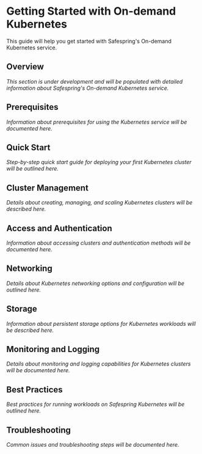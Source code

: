 # Getting Started with On-demand Kubernetes

This guide will help you get started with Safespring's On-demand Kubernetes service.

## Overview

*This section is under development and will be populated with detailed information about Safespring's On-demand Kubernetes service.*

## Prerequisites

*Information about prerequisites for using the Kubernetes service will be documented here.*

## Quick Start

*Step-by-step quick start guide for deploying your first Kubernetes cluster will be outlined here.*

## Cluster Management

*Details about creating, managing, and scaling Kubernetes clusters will be described here.*

## Access and Authentication

*Information about accessing clusters and authentication methods will be documented here.*

## Networking

*Details about Kubernetes networking options and configuration will be outlined here.*

## Storage

*Information about persistent storage options for Kubernetes workloads will be described here.*

## Monitoring and Logging

*Details about monitoring and logging capabilities for Kubernetes clusters will be documented here.*

## Best Practices

*Best practices for running workloads on Safespring Kubernetes will be outlined here.*

## Troubleshooting

*Common issues and troubleshooting steps will be documented here.*
